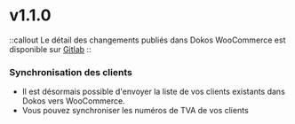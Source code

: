 # v1.1.0

::callout
Le détail des changements publiés dans Dokos WooCommerce est disponible sur [Gitlab](https://gitlab.com/dokos/dokos-woocommerce/-/releases/v1.1.0)
::

### Synchronisation des clients

- Il est désormais possible d'envoyer la liste de vos clients existants dans Dokos vers WooCommerce.  
- Vous pouvez synchroniser les numéros de TVA de vos clients  